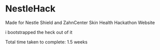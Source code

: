 # NestleHack
Made for Nestle Shield and ZahnCenter Skin Health Hackathon Website

i bootstrapped the heck out of it

Total time taken to complete: 1.5 weeks
